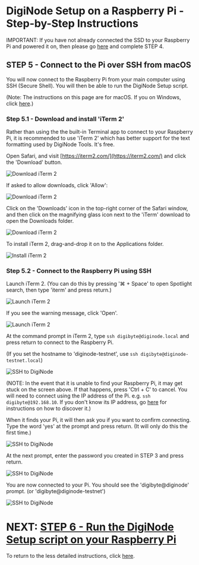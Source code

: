 # DigiNode Setup on a Raspberry Pi - Step-by-Step Instructions

IMPORTANT: If you have not already connected the SSD to your Raspberry Pi and powered it on, then please go [here](/docs/rpi_setup_step4_boot_pi.md) and complete STEP 4.

## STEP 5 - Connect to the Pi over SSH from macOS

You will now connect to the Raspberry Pi from your main computer using SSH (Secure Shell). You will then be able to run the DigiNode Setup script.

(Note: The instructions on this page are for macOS. If you on Windows, click [here](/docs/rpi_setup_step5_ssh_in_win.md).)

### Step 5.1 - Download and install 'iTerm 2'

Rather than using the the built-in Terminal app to connect to your Raspberry Pi, it is recommended to use 'iTerm 2' which has better support for the text formatting used by DigiNode Tools. It's free.

Open Safari, and visit [https://iterm2.com/](https://iterm2.com/) and click the 'Download' button.

![Download iTerm 2](/images/macos_setup_5_1a.png)

If asked to allow downloads, click 'Allow':

![Download iTerm 2](/images/macos_setup_5_1b.png)

Click on the 'Downloads' icon in the top-right corner of the Safari window, and then click on the magnifying glass icon next to the 'iTerm' download to open the Downloads folder.

![Download iTerm 2](/images/macos_setup_5_1c.png)

To install iTerm 2, drag-and-drop it on to the Applications folder.

![Install iTerm 2](/images/macos_setup_5_1d.gif)

### Step 5.2 - Connect to the Raspberry Pi using SSH

Launch iTerm 2. (You can do this by pressing '⌘ + Space' to open Spotlight search, then type 'iterm' and press return.)

![Launch iTerm 2](/images/macos_setup_5_2a.png)

If you see the warning message, click 'Open'.

![Launch iTerm 2](/images/macos_setup_5_2b.png)

At the command prompt in iTerm 2, type ```ssh digibyte@diginode.local``` and press return to connect to the Raspberry Pi.

(If you set the hostname to 'diginode-testnet', use ```ssh digibyte@diginode-testnet.local```)

![SSH to DigiNode](/images/macos_setup_5_2c.png)

(NOTE: In the event that it is unable to find your Raspberry Pi, it may get stuck on the screen above. If that happens, press 'Ctrl + C' to cancel. You will need to connect using the IP address of the Pi. e.g. ```ssh digibyte@192.168.10```. If you don't know its IP address, go [here](/docs/rpi_setup_step5_ssh_in_mac_find_ip.md) for instructions on how to discover it.)

When it finds your Pi, it will then ask you if you want to confirm connecting. Type the word 'yes' at the prompt and press return. (It will only do this the first time.)

![SSH to DigiNode](/images/macos_setup_5_2d.png)

At the next prompt, enter the password you created in STEP 3 and press return.

![SSH to DigiNode](/images/macos_setup_5_2e.png)

You are now connected to your Pi. You should see the 'digibyte@diginode' prompt. (or 'digibyte@diginode-testnet')

![SSH to DigiNode](/images/macos_setup_5_2f.png)

# NEXT: [STEP 6 - Run the DigiNode Setup script on your Raspberry Pi](/docs/rpi_setup_step6_run_diginode_setup.md)

To return to the less detailed instructions, click [here](/docs/rpi_setup.md).